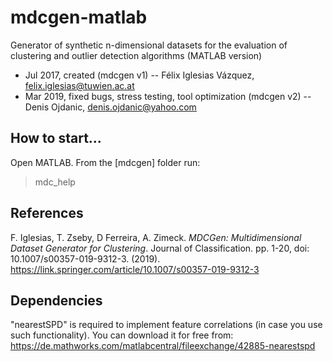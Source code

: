# mdcgen-matlab
Generator of synthetic n-dimensional datasets for the evaluation of clustering and outlier
detection algorithms (MATLAB version)

- Jul 2017, created (mdcgen v1) -- Félix Iglesias Vázquez, felix.iglesias@tuwien.ac.at
- Mar 2019, fixed bugs, stress testing, tool optimization (mdcgen v2) -- Denis Ojdanic, denis.ojdanic@yahoo.com

## How to start...
Open MATLAB. From the [mdcgen] folder run:
> mdc_help 

## References 
F. Iglesias, T. Zseby, D Ferreira, A. Zimeck. *MDCGen: Multidimensional Dataset Generator for
Clustering*. Journal of Classification. pp. 1-20, doi: 10.1007/s00357-019-9312-3. (2019).
https://link.springer.com/article/10.1007/s00357-019-9312-3

## Dependencies
"nearestSPD" is required to implement feature correlations (in case you use such functionality). 
You can download it for free from: https://de.mathworks.com/matlabcentral/fileexchange/42885-nearestspd


